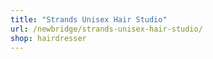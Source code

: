 ```yaml
---
title: "Strands Unisex Hair Studio"
url: /newbridge/strands-unisex-hair-studio/
shop: hairdresser
---
```

